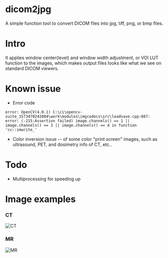 # dicom2jpg
A simple function tool to convert DICOM files into jpg, tiff, png, or bmp files.

# Intro
It applies window center(level) and window width adjustment, or VOI LUT function to the images,
which makes output files looks like what we see on standard DICOM viewers.

# Known issue
- Error code
```
error: OpenCV(4.0.1) C:\ci\opencv-suite_1573470242804\work\modules\imgcodecs\src\loadsave.cpp:667: error: (-215:Assertion failed) image.channels() == 1 || image.channels() == 3 || image.channels() == 4 in function 'cv::imwrite_'
```
- Color inversion issue
  -- of some color "print screen" images, such as ultrasound, PET, and dosimetry info of CT, etc..

# Todo
- Multiprocessing for speeding up

# Image examples
### CT
![CT](https://user-images.githubusercontent.com/37744685/120668917-8724cc00-c4c1-11eb-957b-82e59ba03806.jpg)

### MR
![MR](https://user-images.githubusercontent.com/37744685/120668923-8855f900-c4c1-11eb-80fd-8c0c2235014b.jpg)
